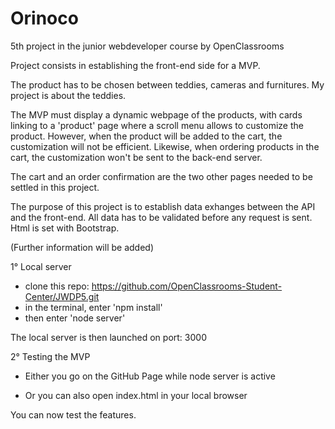 # Orinoco
5th project in the junior webdeveloper course by OpenClassrooms

Project consists in establishing the front-end side for a MVP. 

The product has to be chosen between teddies, cameras and furnitures. My project is about the teddies.

The MVP must display a dynamic webpage of the products, with cards linking to a 'product' page where a scroll menu allows to customize the product. However, when the product will be added to the cart, the customization will not be efficient. Likewise, when ordering products in the cart, the customization won't be sent to the back-end server.

The cart and an order confirmation are the two other pages needed to be settled in this project. 

The purpose of this project is to establish data exhanges between the API and the front-end. All data has to be validated before any request is sent.
Html is set with Bootstrap. 

(Further information will be added)

1° Local server

- clone this repo: https://github.com/OpenClassrooms-Student-Center/JWDP5.git
- in the terminal, enter 'npm install'
- then enter 'node server'

The local server is then launched on port: 3000

2° Testing the MVP

- Either you go on the GitHub Page while node server is active

- Or you can also open index.html in your local browser

You can now test the features.